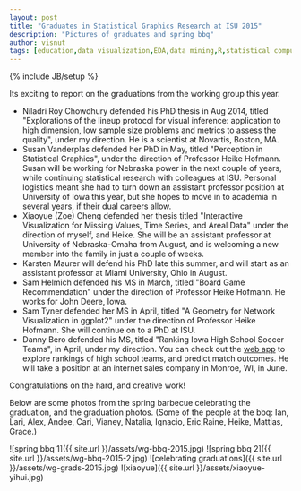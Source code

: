 ```yaml
---
layout: post
title: "Graduates in Statistical Graphics Research at ISU 2015"
description: "Pictures of graduates and spring bbq"
author: visnut
tags: [education,data visualization,EDA,data mining,R,statistical computing,statistical graphics,interactive graphics, sports statistics]
---
```

{% include JB/setup %}

Its exciting to report on the graduations from the working group this year. 

- Niladri Roy Chowdhury defended his PhD thesis in Aug 2014, titled "Explorations of the lineup protocol for visual inference: application to high dimension, low sample size problems and metrics to assess the quality", under my direction. He is a scientist at Novartis, Boston, MA.
- Susan Vanderplas defended her PhD in May, titled "Perception in Statistical Graphics", under the direction of Professor Heike Hofmann. Susan will be working for Nebraska power in the next couple of years, while continuing statistical research with colleagues at ISU. Personal logistics meant she had to turn down an assistant professor position at University of Iowa this year, but she hopes to move in to academia in several years, if their dual careers allow.   
- Xiaoyue (Zoe) Cheng defended her thesis titled "Interactive Visualization for Missing Values, Time Series, and Areal Data" under the direction of myself, and Heike. She will be an assistant professor at University of Nebraska-Omaha from August, and is welcoming a new member into the family in just a couple of weeks. 
- Karsten Maurer will defend his PhD late this summer, and will start as an assistant professor at Miami University, Ohio in August.
- Sam Helmich defended his MS in March, titled "Board Game Recommendation" under the direction of Professor Heike Hofmann. He works for John Deere, Iowa. 
- Sam Tyner defended her MS in April, titled "A Geometry for Network Visualization in ggplot2" under the direction of Professor Heike Hofmann. She will continue on to a PhD at ISU.
- Danny Bero defended his MS, titled "Ranking Iowa High School Soccer Teams", in April, under my direction. You can check out the [web app](https://berodaniel.shinyapps.io/rankings_app) to explore rankings of high school teams, and predict match outcomes. He will take a position at an internet sales company in Monroe, WI, in June.

Congratulations on the hard, and creative work!

Below are some photos from the spring barbecue celebrating the graduation, and the graduation photos. (Some of the people at the bbq: Ian, Lari, Alex, Andee, Cari, Vianey, Natalia, Ignacio, Eric,Raine, Heike, Mattias, Grace.)

![spring bbq 1]({{ site.url }}/assets/wg-bbq-2015.jpg)
![spring bbq 2]({{ site.url }}/assets/wg-bbq-2015-2.jpg)
![celebrating graduations]({{ site.url }}/assets/wg-grads-2015.jpg)
![xiaoyue]({{ site.url }}/assets/xiaoyue-yihui.jpg)



